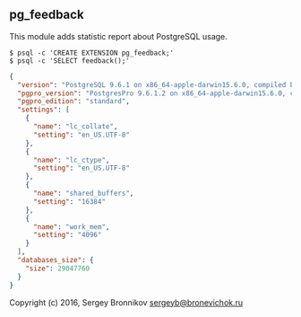 ## pg_feedback

This module adds statistic report about PostgreSQL usage.

```shell
$ psql -c 'CREATE EXTENSION pg_feedback;'
$ psql -c 'SELECT feedback();'
```

```json
{
  "version": "PostgreSQL 9.6.1 on x86_64-apple-darwin15.6.0, compiled by Apple LLVM version 8.0.0 (clang-800.0.42.1), 64-bit",
  "pgpro_version": "PostgresPro 9.6.1.2 on x86_64-apple-darwin15.6.0, compiled by Apple LLVM version 8.0.0 (clang-800.0.42.1), 64-bit",
  "pgpro_edition": "standard",
  "settings": [
    {
      "name": "lc_collate",
      "setting": "en_US.UTF-8"
    },
    {
      "name": "lc_ctype",
      "setting": "en_US.UTF-8"
    },
    {
      "name": "shared_buffers",
      "setting": "16384"
    },
    {
      "name": "work_mem",
      "setting": "4096"
    }
  ],
  "databases_size": {
    "size": 29047760
  }
}
```

Copyright (c) 2016, Sergey Bronnikov <sergeyb@bronevichok.ru>
